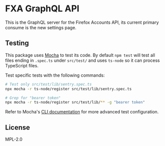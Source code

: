 # FXA GraphQL API

This is the GraphQL server for the Firefox Accounts API, its current primary consume is the new
settings page.

## Testing

This package uses [Mocha](https://mochajs.org/) to test its code. By default `npm test` will test all files ending in `.spec.ts` under `src/test/` and uses `ts-node` so it can process TypeScript files.

Test specific tests with the following commands:

```bash
# Test only src/test/lib/sentry.spec.ts
npx mocha -r ts-node/register src/test/lib/sentry.spec.ts

# Grep for "bearer token"
npx mocha -r ts-node/register src/test/lib/** -g "bearer token"
```

Refer to Mocha's [CLI documentation](https://mochajs.org/#command-line-usage) for more advanced test configuration.

## License

MPL-2.0
